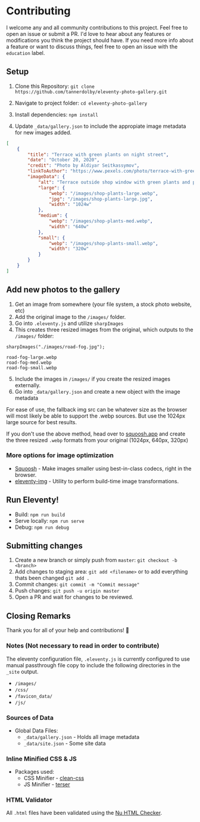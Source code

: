 # Contributing

I welcome any and all community contributions to this project. Feel free to open an issue or submit a PR. I'd love to hear about any features or modifications you think the project should have. If you need more info about a feature or want to discuss things, feel free to open an issue with the `education` label. 

## Setup

1. Clone this Repository: `git clone https://github.com/tannerdolby/eleventy-photo-gallery.git`

2. Navigate to project folder: `cd eleventy-photo-gallery`

3. Install dependencies: `npm install`

4. Update `_data/gallery.json` to include the appropiate image metadata for new images added. 

```json
[
    {
        "title": "Terrace with green plants on night street",
        "date": "October 20, 2020",
        "credit": "Photo by Aldiyar Seitkassymov",
        "linkToAuthor": "https://www.pexels.com/photo/terrace-with-green-plants-on-night-street-3100835/",
        "imageData": {
            "alt": "Terrace outside shop window with green plants and pink tree on night street",
            "large": {
                "webp": "/images/shop-plants-large.webp",
                "jpg": "/images/shop-plants-large.jpg",
                "width": "1024w"
            },
            "medium": {
                "webp": "/images/shop-plants-med.webp",
                "width": "640w"
            },
            "small": {
                "webp": "/images/shop-plants-small.webp",
                "width": "320w"
            }
        }
    }
]
```

## Add new photos to the gallery
1. Get an image from somewhere (your file system, a stock photo website, etc)
2. Add the original image to the `/images/` folder.
3. Go into `.eleventy.js` and utilize `sharpImages`
4. This creates three resized images from the original, which outputs to the `/images/` folder:

```
sharpImages("./images/road-fog.jpg");
```

``` 
road-fog-large.webp
road-fog-med.webp
road-fog-small.webp
```

5. Include the images in `/images/` if you create the resized images externally.
6. Go into `_data/gallery.json` and create a new object with the image metadata

For ease of use, the fallback img src can be whatever size as the browser will most likely be able to support the .webp sources. But use the 1024px large source for best results.

If you don't use the above method, head over to [squoosh.app](https://squoosh.app) and create the three resized `.webp` formats from your original (1024px, 640px, 320px)

### More options for image optimization
* [Squoosh](https://squoosh.app/) - Make images smaller using best-in-class codecs, right in the browser.
* [eleventy-img](https://github.com/11ty/eleventy-img) - Utility to perform build-time image transformations.

## Run Eleventy! 
- Build: `npm run build`
- Serve locally: `npm run serve`
- Debug: `npm run debug`

## Submitting changes

1. Create a new branch or simply push from `master`: `git checkout -b <branch>`
2. Add changes to staging area: `git add <filename>` or to add everything thats been changed `git add .`
3. Commit changes: `git commit -m "Commit message"`
4. Push changes: `git push -u origin master` 
5. Open a PR and wait for changes to be reviewed.

## Closing Remarks
Thank you for all of your help and contributions! 🚀

### Notes (Not necessary to read in order to contribute)
The eleventy configuration file, `.eleventy.js` is currently configured to use manual passthrough file copy to include the following directories in the `_site` output. 

- `/images/`
- `/css/`
- `/favicon_data/`
- `/js/` 

### Sources of Data
* Global Data Files: 
    * `_data/gallery.json` - Holds all image metadata
    * `_data/site.json` - Some site data

### Inline Minified CSS & JS
- Packages used:
    - CSS Minifier - [clean-css](https://github.com/jakubpawlowicz/clean-css)
    - JS Minifier - [terser](https://github.com/terser/terser)

### HTML Validator
All `.html` files have been validated using the [Nu HTML Checker](https://validator.w3.org/).
